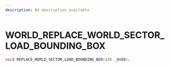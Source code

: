 ```yaml
---
description: No description available 
---
```


# WORLD\_REPLACE_WORLD_SECTOR_LOAD_BOUNDING_BOX

```cpp
void REPLACE_WORLD_SECTOR_LOAD_BOUNDING_BOX(int _Unk0);
```
